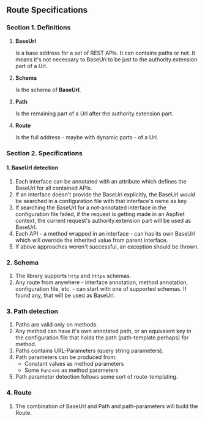 ## Route Specifications

### Section 1. Definitions

1. **BaseUrl** 

   Is a base address for a set of REST APIs. It can contains paths or not.
   It means it's not necessary to BaseUri to be just to the authority.extension part of a Url.
   
2. **Schema**

   Is the schema of **BaseUrl**. 
   
3. **Path**

   Is the remaining part of a Url after the authority.extension part.
   
4. **Route**

   Is the full address - maybe with dynamic parts - of a Url.
   
### Section 2. Specifications

#### 1. BaseUrl detection

1. Each interface can be annotated with an attribute which defines the BaseUrl for all contained APIs.
2. If an interface doesn't provide the BaseUri explicitly, the BaseUrl would be 
searched in a configuration file with that interface's name as key.
3. If searching the BaseUrl for a not-annotated interface in the configuration file failed,
if the request is getting made in an AspNet context, the current request's authority.extension
part will be used as BaseUrl.
4. Each API - a method wrapped in an interface - can has its own BaseUrl which will override
the inherited value from parent interface.
4. If above approaches weren't successful, an exception should be thrown.  

### 2. Schema

1. The library supports `http` and `https` schemas.
2. Any route from anywhere - interface annotation, method annotation, configuration file,
etc. - can start with one of supported schemas. If found any, that will be used as BaseUrl.

### 3. Path detection

1. Paths are valid only on methods.
2. Any method can have it's own annotated path, or an equivalent key in the configuration file
that holds the path (path-template perhaps) for method.
3. Paths contains URL-Parameters (query string parameters).
4. Path parameters can be produced from:
   - Constant values as method parameters 
   - Some `Func<>`s as method parameters
5. Path parameter detection follows some sort of route-templating.

### 4. Route

1. The combination of BaseUrl and Path and path-parameters will build the Route.
